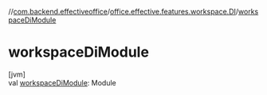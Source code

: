 //[com.backend.effectiveoffice](../../index.md)/[office.effective.features.workspace.DI](index.md)/[workspaceDiModule](workspace-di-module.md)

# workspaceDiModule

[jvm]\
val [workspaceDiModule](workspace-di-module.md): Module

